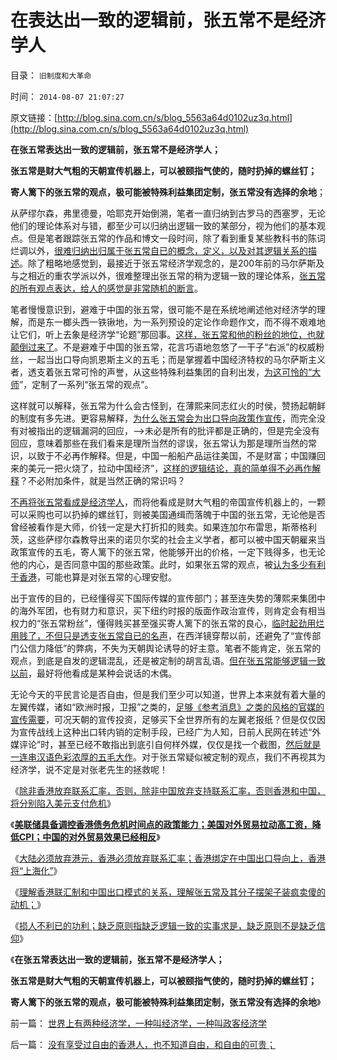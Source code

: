 # 在表达出一致的逻辑前，张五常不是经济学人

目录： `旧制度和大革命` 

时间： `2014-08-07 21:07:27` 

原文链接：[http://blog.sina.com.cn/s/blog_5563a64d0102uz3q.html](http://blog.sina.com.cn/s/blog_5563a64d0102uz3q.html)

**在张五常表达出一致的逻辑前，张五常不是经济学人；**

**张五常是财大气粗的天朝宣传机器上，可以被颐指气使的，随时扔掉的螺丝钉；**

**寄人篱下的张五常的观点，极可能被特殊利益集团定制，张五常没有选择的余地**；

从萨缪尔森，弗里德曼，哈耶克开始倒溯，笔者一直归纳到古罗马的西塞罗，无论他们的理论体系对与错，都至少可以归纳出逻辑一致的某部分，视为他们的基本观点。但是笔者跟踪张五常的作品和博文一段时间，除了看到重复某些教科书的陈词烂调以外，[很难归纳出归属于张五常自已的概念，定义，以及对其逻辑关系的描述](../../../2011/12/26/经济学不应该成为算命神学；经济学研究的学品.md)。除了粗略地感觉到，最接近于张五常经济学观念的，是200年前的马尔萨斯及与之相近的重农学派以外，很难整理出张五常的稍为逻辑一致的理论体系，[张五常的所有观点表达，给人的感觉是非常随机的断言](../../../2011/12/9/根本不存在“张五常的经济学”.md)。

笔者慢慢意识到，避难于中国的张五常，很可能不是在系统地阐述他对经济学的理解，而是东一榔头西一铁锹地，为一系列预设的定论作命题作文，而不得不艰难地让它们，听上去象是经济学“论题”那回事。[这样，张五常和他的粉丝的地位，也就颠倒过来了](../../../2009/7/27/离不开哲学理论的文化离不开权威的N代宗师.md)。不是避难于中国的张五常，花言巧语地忽悠了一干子“右派”的权威粉丝，一起当出口导向凯恩斯主义的五毛；而是掌握着中国经济特权的马尔萨斯主义者，透支着张五常可怜的声誉，从这些特殊利益集团的自利出发，[为这可怜的“大师](../../../2009/12/15/最要不得权威的经济学和权威的政治经济学.md)”，定制了一系列“张五常的观点”。

这样就可以解释，张五常为什么会古怪到，在薄熙来同志红火的时侯，赞扬起朝鲜的制度有多先进。更容易解释，[为什么张五常会为出口导向政策作宣传](../../../2009/7/23/张五常老师经常按需偷换的两个概念.md)，而完全没有对被指出的逻辑漏洞的回应，——>未必是所有的批评都是正确的，但是完全没有回应，意味着那些在我们看来是理所当然的谬误，张五常认为那是理所当然的常识，以致于不必再作解释。但是，中国一船船产品运往美国，不是财富；中国赚回来的美元一把火烧了，拉动中国经济”，[这样的逻辑结论，真的简单得不必再作解释](../../../2009/7/23/马列凯恩斯张五常理论中国特色化的共同特点.md)？不必附加条件，就是当然正确的常识吗？

[不再将张五常看成是经济学人](../../../2008/1/12/张五常教授极端无知的错误：把县政府打包上市.md)，而将他看成是财大气粗的帝国宣传机器上的，一颗可以采购也可以扔掉的螺丝钉，则被美国通缉而落魄于中国的张五常，无论他是否曾经被看作是大师，价钱一定是大打折扣的贱卖。如果连加尔布雷思，斯蒂格利茨，这些萨缪尔森教导出来的诺贝尔奖的社会主义学者，都可以被中国天朝雇来当政策宣传的五毛，寄人篱下的张五常，他能够开出的价格，一定下贱得多，也无论他的内心，是否同意中国的那些政策。此时，如果张五常的观点，被[认为多少有利于香港](../../../2014/7/20/中国无力支持香港，逃避联系汇率绑定下的美元债务危机；.md)，可能也算是对张五常的心理安慰。

出于宣传的目的，已经懂得买下国际传媒的宣传部门；甚至连失势的薄熙来集团中的海外军团，也有财力和意识，买下纽约时报的版面作政治宣传，则肯定会有相当权力的“张五常粉丝”，懂得贱买甚至强买寄人篱下的张五常的良心，[临时起劲用烂用贱了，不但只是透支张五常自已的名声](../../../2009/7/23/张五常大师对现代经济学的贡献史无前例.md)，在西洋镜穿帮以前，还避免了“宣传部门公信力降低”的弊病，不失为天朝舆论诱导的好主意。笔者不能肯定，张五常的观点，到底是自发的逻辑混乱，还是被定制的胡言乱语。[但在张五常能够逻辑一致以前](../../../2011/12/27/方法论比结论重要，没有方法论就无所谓观点.md)，最好将他看成是某种会说话的木偶。

无论今天的平民言论是否自由，但是我们至少可以知道，世界上本来就有着大量的左翼传媒，诸如“欧洲时报，卫报”之类的，[足够《参考消息》之类的风格的官媒的宣传需要](../../../2009/10/10/定制民意出口转内销.md)，可况天朝的宣传投资，足够买下全世界所有的左翼老报纸？但是仅仅因为宣传战线上这种出口转内销的定制手段，已经广为人知，日前人民网在转述“外媒评论”时，甚至已经不敢指出到底引自何样外媒，仅仅是找一个截图，[然后就是一连串汉语色彩浓厚的五毛大作](../../../2010/10/16/汉语是修辞表意语言，最适合道德口水仗.md)。对于张五常疑似被定制的观点，我们不再视其为经济学，说不定是对张老先生的拯救呢！

《[除非香港放弃联系汇率，否则，除非中国放弃支持联系汇率，否则香港和中国，将分别陷入美元支付危机](../../../2014/7/20/中国无力支持香港，逃避联系汇率绑定下的美元债务危机；.md)》

《[**美联储具备调控香港债务危机时间点的政策能力；美国对外贸易拉动高工资，降低CPI；中国的对外贸易效果已经相反**](../../../2014/8/3/美联储具备调控香港债务危机时间点的政策能力；.md)》

《[大陆必须放弃港元，香港必须放弃联系汇率；香港绑定在中国出口导向上，香港将“上海化”](../../../2014/8/4/大陆必须放弃港元，香港必须放弃联系汇率.md)》

《[理解香港联汇制和中国出口模式的关系，理解张五常及其分子摆架子装疯卖傻的动机；](../../../2014/8/5/理解张五常及其分子装疯卖傻摆架子.md)》

《[损人不利已的功利；缺乏原则指缺乏逻辑一致的实事求是，缺乏原则不是缺乏信仰](../../../2014/8/6/现代化的阿Q精神；损人不利已的功利.md)》

《**在张五常表达出一致的逻辑前，张五常不是经济学人；**

**张五常是财大气粗的天朝宣传机器上，可以被颐指气使的，随时扔掉的螺丝钉；**

**寄人篱下的张五常的观点，极可能被特殊利益集团定制，张五常没有选择的余地**》

前一篇： [世界上有两种经济学，一种叫经济学，一种叫政客经济学](../../../2014/8/8/世界上有两种经济学，一种叫经济学，一种叫政客经济学.md)

后一篇： [没有享受过自由的香港人，也不知道自由，和自由的可贵；](../../../2014/8/6/没有享受过自由的香港人，也不知道自由，和自由的可贵；.md)

